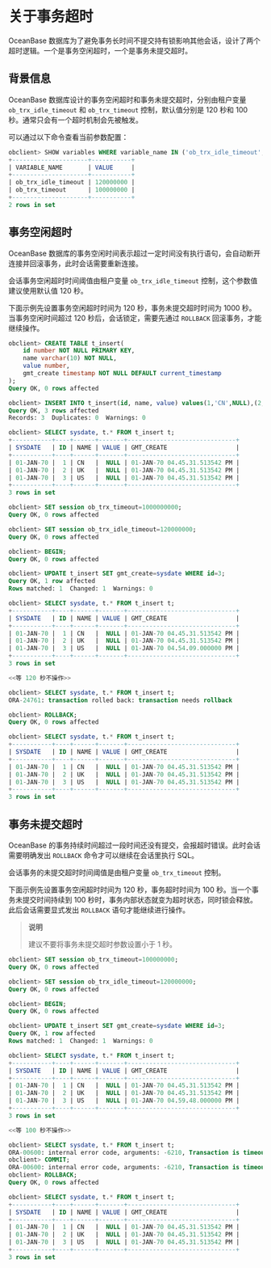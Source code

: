 # 关于事务超时

OceanBase 数据库为了避免事务长时间不提交持有锁影响其他会话，设计了两个超时逻辑。一个是事务空闲超时，一个是事务未提交超时。

## 背景信息

OceanBase 数据库设计的事务空闲超时和事务未提交超时，分别由租户变量 `ob_trx_idle_timeout` 和 `ob_trx_timeout` 控制，默认值分别是 120 秒和 100 秒。通常只会有一个超时机制会先被触发。

可以通过以下命令查看当前参数配置：

```sql
obclient> SHOW variables WHERE variable_name IN ('ob_trx_idle_timeout','ob_trx_timeout');
+---------------------+-----------+
| VARIABLE_NAME       | VALUE     |
+---------------------+-----------+
| ob_trx_idle_timeout | 120000000 |
| ob_trx_timeout      | 100000000 |
+---------------------+-----------+
2 rows in set
```

## 事务空闲超时

OceanBase 数据库的事务空闲时间表示超过一定时间没有执行语句，会自动断开连接并回滚事务，此时会话需要重新连接。

会话事务空闲超时时间阈值由租户变量 `ob_trx_idle_timeout` 控制，这个参数值建议使用默认值 120 秒。

下面示例先设置事务空闲超时时间为 120 秒，事务未提交超时时间为 1000 秒。当事务空闲时间超过 120 秒后，会话锁定，需要先通过 `ROLLBACK` 回滚事务，才能继续操作。

```sql
obclient> CREATE TABLE t_insert(
    id number NOT NULL PRIMARY KEY, 
    name varchar(10) NOT NULL, 
    value number, 
    gmt_create timestamp NOT NULL DEFAULT current_timestamp
);
Query OK, 0 rows affected 

obclient> INSERT INTO t_insert(id, name, value) values(1,'CN',NULL),(2,'UK',NULL),(3,'US',NULL);
Query OK, 3 rows affected 
Records: 3  Duplicates: 0  Warnings: 0

obclient> SELECT sysdate, t.* FROM t_insert t;
+-----------+----+------+-------+------------------------------+
| SYSDATE   | ID | NAME | VALUE | GMT_CREATE                   |
+-----------+----+------+-------+------------------------------+
| 01-JAN-70 |  1 | CN   |  NULL | 01-JAN-70 04.45.31.513542 PM |
| 01-JAN-70 |  2 | UK   |  NULL | 01-JAN-70 04.45.31.513542 PM |
| 01-JAN-70 |  3 | US   |  NULL | 01-JAN-70 04.45.31.513542 PM |
+-----------+----+------+-------+------------------------------+
3 rows in set 

obclient> SET session ob_trx_timeout=1000000000;
Query OK, 0 rows affected 

obclient> SET session ob_trx_idle_timeout=120000000;
Query OK, 0 rows affected 

obclient> BEGIN;
Query OK, 0 rows affected 

obclient> UPDATE t_insert SET gmt_create=sysdate WHERE id=3;
Query OK, 1 row affected 
Rows matched: 1  Changed: 1  Warnings: 0

obclient> SELECT sysdate, t.* FROM t_insert t;
+-----------+----+------+-------+------------------------------+
| SYSDATE   | ID | NAME | VALUE | GMT_CREATE                   |
+-----------+----+------+-------+------------------------------+
| 01-JAN-70 |  1 | CN   |  NULL | 01-JAN-70 04.45.31.513542 PM |
| 01-JAN-70 |  2 | UK   |  NULL | 01-JAN-70 04.45.31.513542 PM |
| 01-JAN-70 |  3 | US   |  NULL | 01-JAN-70 04.54.09.000000 PM |
+-----------+----+------+-------+------------------------------+
3 rows in set 

<<等 120 秒不操作>>

obclient> SELECT sysdate, t.* FROM t_insert t;
ORA-24761: transaction rolled back: transaction needs rollback

obclient> ROLLBACK;
Query OK, 0 rows affected 

obclient> SELECT sysdate, t.* FROM t_insert t;
+-----------+----+------+-------+------------------------------+
| SYSDATE   | ID | NAME | VALUE | GMT_CREATE                   |
+-----------+----+------+-------+------------------------------+
| 01-JAN-70 |  1 | CN   |  NULL | 01-JAN-70 04.45.31.513542 PM |
| 01-JAN-70 |  2 | UK   |  NULL | 01-JAN-70 04.45.31.513542 PM |
| 01-JAN-70 |  3 | US   |  NULL | 01-JAN-70 04.45.31.513542 PM |
+-----------+----+------+-------+------------------------------+
3 rows in set 
```

## 事务未提交超时

OceanBase 的事务持续时间超过一段时间还没有提交，会报超时错误。此时会话需要明确发出 `ROLLBACK` 命令才可以继续在会话里执行 SQL。

会话事务的未提交超时时间阈值是由租户变量 `ob_trx_timeout` 控制。

下面示例先设置事务空闲超时时间为 120 秒，事务超时时间为 100 秒。当一个事务未提交时间持续到 100 秒时，事务内部状态就变为超时状态，同时锁会释放。此后会话需要显式发出 `ROLLBACK` 语句才能继续进行操作。

> **说明**
>
> 建议不要将事务未提交超时参数设置小于 1 秒。

```sql
obclient> SET session ob_trx_timeout=100000000;
Query OK, 0 rows affected 

obclient> SET session ob_trx_idle_timeout=120000000;
Query OK, 0 rows affected 

obclient> BEGIN;
Query OK, 0 rows affected 

obclient> UPDATE t_insert SET gmt_create=sysdate WHERE id=3;
Query OK, 1 row affected 
Rows matched: 1  Changed: 1  Warnings: 0

obclient> SELECT sysdate, t.* FROM t_insert t;
+-----------+----+------+-------+------------------------------+
| SYSDATE   | ID | NAME | VALUE | GMT_CREATE                   |
+-----------+----+------+-------+------------------------------+
| 01-JAN-70 |  1 | CN   |  NULL | 01-JAN-70 04.45.31.513542 PM |
| 01-JAN-70 |  2 | UK   |  NULL | 01-JAN-70 04.45.31.513542 PM |
| 01-JAN-70 |  3 | US   |  NULL | 01-JAN-70 04.59.48.000000 PM |
+-----------+----+------+-------+------------------------------+
3 rows in set 

<<等 100 秒不操作>>

obclient> SELECT sysdate, t.* FROM t_insert t;
ORA-00600: internal error code, arguments: -6210, Transaction is timeout
obclient> COMMIT;
ORA-00600: internal error code, arguments: -6210, Transaction is timeout
obclient> ROLLBACK;
Query OK, 0 rows affected 

obclient> SELECT sysdate, t.* FROM t_insert t;
+-----------+----+------+-------+------------------------------+
| SYSDATE   | ID | NAME | VALUE | GMT_CREATE                   |
+-----------+----+------+-------+------------------------------+
| 01-JAN-70 |  1 | CN   |  NULL | 01-JAN-70 04.45.31.513542 PM |
| 01-JAN-70 |  2 | UK   |  NULL | 01-JAN-70 04.45.31.513542 PM |
| 01-JAN-70 |  3 | US   |  NULL | 01-JAN-70 04.45.31.513542 PM |
+-----------+----+------+-------+------------------------------+
3 rows in set
```
